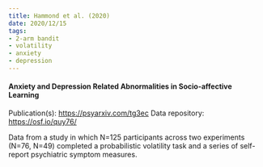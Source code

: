 ```yaml
---
title: Hammond et al. (2020)
date: 2020/12/15
tags:
- 2-arm bandit
- volatility
- anxiety
- depression
---
```


#### Anxiety and Depression Related Abnormalities in Socio-affective Learning

Publication(s): https://psyarxiv.com/tg3ec
Data repository: https://osf.io/quy76/

Data from a study in which N=125 participants across two experiments (N=76, N=49) completed a probabilistic volatility task and a series of self-report psychiatric symptom measures.
